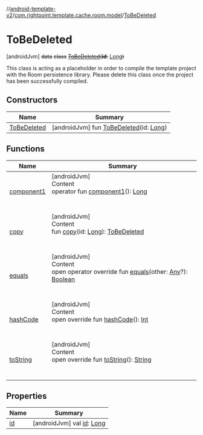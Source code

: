 //[android-template-v2](../../index.md)/[com.rightpoint.template.cache.room.model](../index.md)/[ToBeDeleted](index.md)



# ToBeDeleted
[androidJvm] ~~data~~ ~~class~~ [~~ToBeDeleted~~](index.md)~~(~~~~**id**~~~~:~~ [Long](https://kotlinlang.org/api/latest/jvm/stdlib/kotlin/-long/index.html)~~)~~

This class is acting as a placeholder in order to compile the template project with the Room persistence library. Please delete this class once the project has been successfully compiled.




## Constructors

|  Name|  Summary|
|---|---|
| <a name="com.rightpoint.template.cache.room.model/ToBeDeleted/ToBeDeleted/#kotlin.Long/PointingToDeclaration/"></a>[ToBeDeleted](-to-be-deleted.md)| <a name="com.rightpoint.template.cache.room.model/ToBeDeleted/ToBeDeleted/#kotlin.Long/PointingToDeclaration/"></a> [androidJvm] fun [ToBeDeleted](-to-be-deleted.md)(id: [Long](https://kotlinlang.org/api/latest/jvm/stdlib/kotlin/-long/index.html))   <br>


## Functions

|  Name|  Summary|
|---|---|
| <a name="com.rightpoint.template.cache.room.model/ToBeDeleted/component1/#/PointingToDeclaration/"></a>[component1](component1.md)| <a name="com.rightpoint.template.cache.room.model/ToBeDeleted/component1/#/PointingToDeclaration/"></a>[androidJvm]  <br>Content  <br>operator fun [component1](component1.md)(): [Long](https://kotlinlang.org/api/latest/jvm/stdlib/kotlin/-long/index.html)  <br><br><br>
| <a name="com.rightpoint.template.cache.room.model/ToBeDeleted/copy/#kotlin.Long/PointingToDeclaration/"></a>[copy](copy.md)| <a name="com.rightpoint.template.cache.room.model/ToBeDeleted/copy/#kotlin.Long/PointingToDeclaration/"></a>[androidJvm]  <br>Content  <br>fun [copy](copy.md)(id: [Long](https://kotlinlang.org/api/latest/jvm/stdlib/kotlin/-long/index.html)): [ToBeDeleted](index.md)  <br><br><br>
| <a name="kotlin/Any/equals/#kotlin.Any?/PointingToDeclaration/"></a>[equals](../../com.rightpoint.template.remote/-network-module/index.md#%5Bkotlin%2FAny%2Fequals%2F%23kotlin.Any%3F%2FPointingToDeclaration%2F%5D%2FFunctions%2F-1264225587)| <a name="kotlin/Any/equals/#kotlin.Any?/PointingToDeclaration/"></a>[androidJvm]  <br>Content  <br>open operator override fun [equals](../../com.rightpoint.template.remote/-network-module/index.md#%5Bkotlin%2FAny%2Fequals%2F%23kotlin.Any%3F%2FPointingToDeclaration%2F%5D%2FFunctions%2F-1264225587)(other: [Any](https://kotlinlang.org/api/latest/jvm/stdlib/kotlin/-any/index.html)?): [Boolean](https://kotlinlang.org/api/latest/jvm/stdlib/kotlin/-boolean/index.html)  <br><br><br>
| <a name="kotlin/Any/hashCode/#/PointingToDeclaration/"></a>[hashCode](../../com.rightpoint.template.remote/-network-module/index.md#%5Bkotlin%2FAny%2FhashCode%2F%23%2FPointingToDeclaration%2F%5D%2FFunctions%2F-1264225587)| <a name="kotlin/Any/hashCode/#/PointingToDeclaration/"></a>[androidJvm]  <br>Content  <br>open override fun [hashCode](../../com.rightpoint.template.remote/-network-module/index.md#%5Bkotlin%2FAny%2FhashCode%2F%23%2FPointingToDeclaration%2F%5D%2FFunctions%2F-1264225587)(): [Int](https://kotlinlang.org/api/latest/jvm/stdlib/kotlin/-int/index.html)  <br><br><br>
| <a name="kotlin/Any/toString/#/PointingToDeclaration/"></a>[toString](../../com.rightpoint.template.remote/-network-module/index.md#%5Bkotlin%2FAny%2FtoString%2F%23%2FPointingToDeclaration%2F%5D%2FFunctions%2F-1264225587)| <a name="kotlin/Any/toString/#/PointingToDeclaration/"></a>[androidJvm]  <br>Content  <br>open override fun [toString](../../com.rightpoint.template.remote/-network-module/index.md#%5Bkotlin%2FAny%2FtoString%2F%23%2FPointingToDeclaration%2F%5D%2FFunctions%2F-1264225587)(): [String](https://kotlinlang.org/api/latest/jvm/stdlib/kotlin/-string/index.html)  <br><br><br>


## Properties

|  Name|  Summary|
|---|---|
| <a name="com.rightpoint.template.cache.room.model/ToBeDeleted/id/#/PointingToDeclaration/"></a>[id](id.md)| <a name="com.rightpoint.template.cache.room.model/ToBeDeleted/id/#/PointingToDeclaration/"></a> [androidJvm] val [id](id.md): [Long](https://kotlinlang.org/api/latest/jvm/stdlib/kotlin/-long/index.html)   <br>
